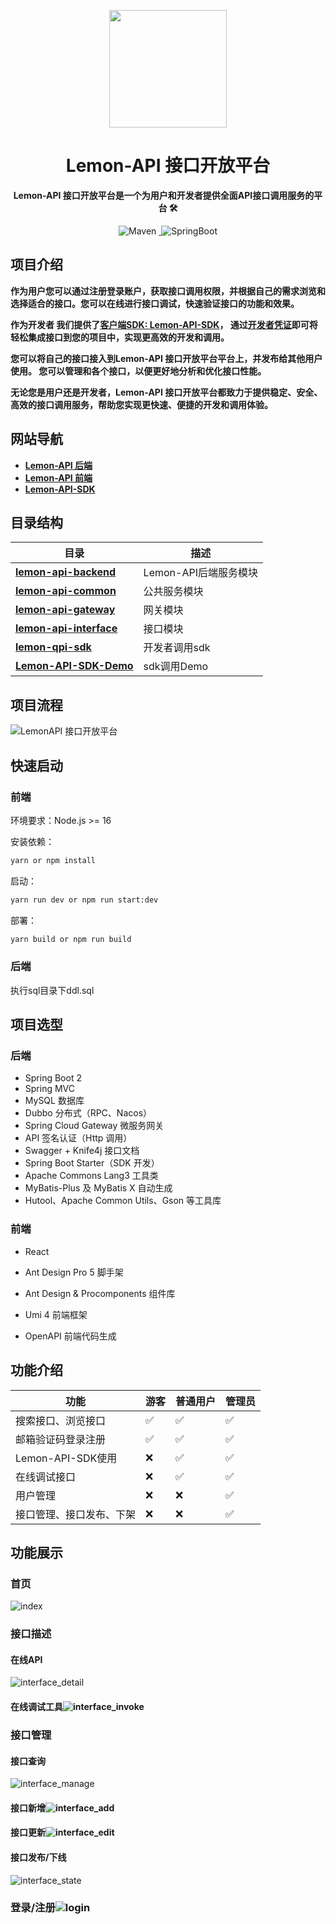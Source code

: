 

<p align="center">
    <img src=.\pic\lemon.svg width=188/>
</p>
<h1 align="center">Lemon-API 接口开放平台</h1>
<p align="center"><strong>Lemon-API 接口开放平台是一个为用户和开发者提供全面API接口调用服务的平台 🛠</strong></p>
<div align="center">
    <img alt="Maven" src="https://raster.shields.io/badge/Maven-3.8.1-red.svg"/>
	<a target="_blank" href="https://www.oracle.com/technetwork/java/javase/downloads/index.html">
        <img alt="" src="https://img.shields.io/badge/JDK-1.8+-green.svg"/>
	</a>
    <img alt="SpringBoot" src="https://raster.shields.io/badge/SpringBoot-2.7+-green.svg"/></div>



## 项目介绍 

**作为用户您可以通过注册登录账户，获取接口调用权限，并根据自己的需求浏览和选择适合的接口。您可以在线进行接口调试，快速验证接口的功能和效果。** 

**作为开发者 我们提供了[客户端SDK: Lemon-API-SDK](https://github.com/lemon-kitty/lemon-api/tree/main/lemon-client-sdk)， 通过[开发者凭证]()即可将轻松集成接口到您的项目中，实现更高效的开发和调用。** 

**您可以将自己的接口接入到Lemon-API 接口开放平台平台上，并发布给其他用户使用。 您可以管理和各个接口，以便更好地分析和优化接口性能。** 

 **无论您是用户还是开发者，Lemon-API 接口开放平台都致力于提供稳定、安全、高效的接口调用服务，帮助您实现更快速、便捷的开发和调用体验。**

## 网站导航 

- **[Lemon-API 后端 ](https://github.com/lemon-kitty/lemon-api/tree/main/lemon-api-backend)**
- **[Lemon-API 前端 ](https://github.com/lemon-kitty/lemon-api/tree/main/lemon-api-frontend)**
- **[Lemon-API-SDK](https://github.com/lemon-kitty/lemon-api/tree/main/lemon-client-sdk)** 


## 目录结构 


| 目录                                                         | 描述                  |
| ------------------------------------------------------------ | --------------------- |
| **[lemon-api-backend](./lemon-api-backend)**                 | Lemon-API后端服务模块 |
| **[lemon-api-common](./lemon-api-common)**                   | 公共服务模块          |
| **[lemon-api-gateway](./lemon-api-gateway)**                 | 网关模块              |
| **[lemon-api-interface](./lemon-api-interface)**             | 接口模块              |
| **[lemon-qpi-sdk](https://github.com/lemonmu666/lemon-api-sdk)** | 开发者调用sdk         |
| **[Lemon-API-SDK-Demo]()**                                   | sdk调用Demo           |



## 项目流程 

![LemonAPI 接口开放平台](./pic/process.png)

## 快速启动 

### 前端

环境要求：Node.js >= 16

安装依赖：

```bash
yarn or npm install
```

启动：

```bash
yarn run dev or npm run start:dev
```

部署：

```bash
yarn build or npm run build
```

### 后端

执行sql目录下ddl.sql



## 项目选型 

### **后端**

- Spring Boot 2
- Spring MVC
- MySQL 数据库
- Dubbo 分布式（RPC、Nacos）
- Spring Cloud Gateway 微服务网关
- API 签名认证（Http 调用）
- Swagger + Knife4j 接口文档
- Spring Boot Starter（SDK 开发）
- Apache Commons Lang3 工具类
- MyBatis-Plus 及 MyBatis X 自动生成
- Hutool、Apache Common Utils、Gson 等工具库



### 前端

- React

- Ant Design Pro 5 脚手架

- Ant Design & Procomponents 组件库

- Umi 4 前端框架

- OpenAPI 前端代码生成




## 功能介绍 

| **功能**                 | 游客 | **普通用户** | **管理员** |
| ------------------------ | ---- | ------------ | ---------- |
| 搜索接口、浏览接口       | ✅    | ✅            | ✅          |
| 邮箱验证码登录注册       | ✅    | ✅            | ✅          |
| Lemon-API-SDK使用        | ❌    | ✅            | ✅          |
| 在线调试接口             | ❌    | ✅            | ✅          |
| 用户管理                 | ❌    | ❌            | ✅          |
| 接口管理、接口发布、下架 | ❌    | ❌            | ✅          |



## 功能展示 

### 首页

![index](./pic/index.png)



### 接口描述

#### **在线API**

![interface_detail](./pic/interface_detail.png)

#### 在线调试工具![interface_invoke](./pic/interface_invoke.png)



### 接口管理

#### 接口查询

![interface_manage](./pic/interface_manage.png)

#### 接口新增![interface_add](./pic/interface_add.png)



#### 接口更新![interface_edit](./pic/interface_edit.png)

#### 接口发布/下线

![interface_state](./pic/state.png)

### 登录/注册![login](./pic/login.png)

